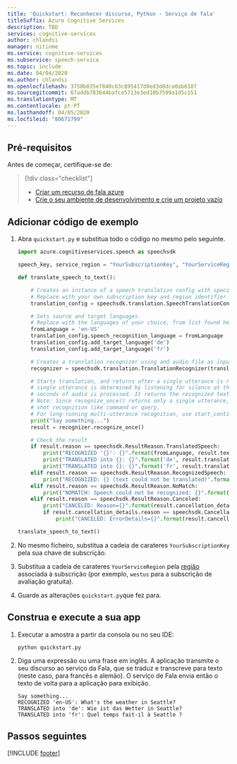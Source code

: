 ```yaml
---
title: 'Quickstart: Reconhecer discurso, Python - Serviço de fala'
titleSuffix: Azure Cognitive Services
description: TBD
services: cognitive-services
author: chlandsi
manager: nitinme
ms.service: cognitive-services
ms.subservice: speech-service
ms.topic: include
ms.date: 04/04/2020
ms.author: chlandsi
ms.openlocfilehash: 3758b035e7840c63c895417d0ed3d8dca0ab618f
ms.sourcegitcommit: 67addb783644bafce5713e3ed10b7599a1d5c151
ms.translationtype: MT
ms.contentlocale: pt-PT
ms.lasthandoff: 04/05/2020
ms.locfileid: "80671799"
---
```

## <a name="prerequisites"></a>Pré-requisitos

Antes de começar, certifique-se de:

> [!div class="checklist"]
> * [Criar um recurso de fala azure](../../../../get-started.md)
> * [Crie o seu ambiente de desenvolvimento e crie um projeto vazio](../../../../quickstarts/setup-platform.md?tabs=python&pivots=programming-language-python)

## <a name="add-sample-code"></a>Adicionar código de exemplo

1. Abra `quickstart.py` e substitua todo o código no mesmo pelo seguinte.

    ````python
    import azure.cognitiveservices.speech as speechsdk

    speech_key, service_region = "YourSubscriptionKey", "YourServiceRegion"

    def translate_speech_to_text():

        # Creates an instance of a speech translation config with specified subscription key and service region.
        # Replace with your own subscription key and region identifier from here: https://aka.ms/speech/sdkregion
        translation_config = speechsdk.translation.SpeechTranslationConfig(subscription=speech_key, region=service_region)

        # Sets source and target languages.
        # Replace with the languages of your choice, from list found here: https://aka.ms/speech/sttt-languages
        fromLanguage = 'en-US'
        translation_config.speech_recognition_language = fromLanguage
        translation_config.add_target_language('de')
        translation_config.add_target_language('fr')

        # Creates a translation recognizer using and audio file as input.
        recognizer = speechsdk.translation.TranslationRecognizer(translation_config=translation_config)

        # Starts translation, and returns after a single utterance is recognized. The end of a
        # single utterance is determined by listening for silence at the end or until a maximum of 15
        # seconds of audio is processed. It returns the recognized text as well as the translation.
        # Note: Since recognize_once() returns only a single utterance, it is suitable only for single
        # shot recognition like command or query.
        # For long-running multi-utterance recognition, use start_continuous_recognition() instead.
        print("Say something...")
        result = recognizer.recognize_once()

        # Check the result
        if result.reason == speechsdk.ResultReason.TranslatedSpeech:
            print("RECOGNIZED '{}': {}".format(fromLanguage, result.text))
            print("TRANSLATED into {}: {}".format('de', result.translations['de']))
            print("TRANSLATED into {}: {}".format('fr', result.translations['fr']))
        elif result.reason == speechsdk.ResultReason.RecognizedSpeech:
            print("RECOGNIZED: {} (text could not be translated)".format(result.text))
        elif result.reason == speechsdk.ResultReason.NoMatch:
            print("NOMATCH: Speech could not be recognized: {}".format(result.no_match_details))
        elif result.reason == speechsdk.ResultReason.Canceled:
            print("CANCELED: Reason={}".format(result.cancellation_details.reason))
            if result.cancellation_details.reason == speechsdk.CancellationReason.Error:
                print("CANCELED: ErrorDetails={}".format(result.cancellation_details.error_details))

    translate_speech_to_text()
    ````

1. No mesmo ficheiro, substitua a cadeia de carateres `YourSubscriptionKey` pela sua chave de subscrição.

1. Substitua a cadeia de carateres `YourServiceRegion` pela [região](../../../../regions.md) associada à subscrição (por exemplo, `westus` para a subscrição de avaliação gratuita).

1. Guarde as alterações `quickstart.py`que fez para.

## <a name="build-and-run-your-app"></a>Construa e execute a sua app

1. Executar a amostra a partir da consola ou no seu IDE:

   ```
   python quickstart.py
   ```

1. Diga uma expressão ou uma frase em inglês. A aplicação transmite o seu discurso ao serviço da Fala, que se traduz e transcreve para texto (neste caso, para francês e alemão). O serviço de Fala envia então o texto de volta para a aplicação para exibição.

   ```
   Say something...
   RECOGNIZED 'en-US': What's the weather in Seattle?
   TRANSLATED into 'de': Wie ist das Wetter in Seattle?
   TRANSLATED into 'fr': Quel temps fait-il à Seattle ?
   ```

## <a name="next-steps"></a>Passos seguintes

[!INCLUDE [footer](./footer.md)]
